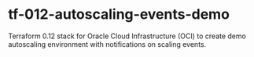 # tf-012-autoscaling-events-demo
Terraform 0.12 stack for Oracle Cloud Infrastructure (OCI) to create demo autoscaling environment with notifications on scaling events.
